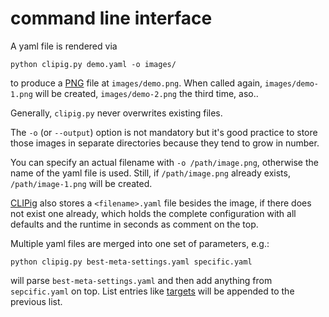 # command line interface

A yaml file is rendered via

```shell
python clipig.py demo.yaml -o images/
```

to produce a [PNG](https://en.wikipedia.org/wiki/Portable_Network_Graphics)
file at `images/demo.png`. When called again, `images/demo-1.png` will be 
created, `images/demo-2.png` the third time, aso.. 

Generally, `clipig.py` never overwrites existing files. 

The `-o` (or `--output`) option is not mandatory but it's good practice
to store those images in separate directories because they tend to grow
in number.

You can specify an actual filename with `-o /path/image.png`, otherwise
the name of the yaml file is used. Still, if `/path/image.png` already
exists, `/path/image-1.png` will be created.

[CLIPig](https://github.com/defgsus/CLIPig/) also stores a `<filename>.yaml` file besides the image, if there
does not exist one already, which holds the complete configuration with 
all defaults and the runtime in seconds as comment on the top. 

Multiple yaml files are merged into one set of parameters, e.g.:

```shell
python clipig.py best-meta-settings.yaml specific.yaml
```

will parse `best-meta-settings.yaml` and then add anything
from `sepcific.yaml` on top. List entries 
like [targets](reference.md#targets) will be appended to the previous list.